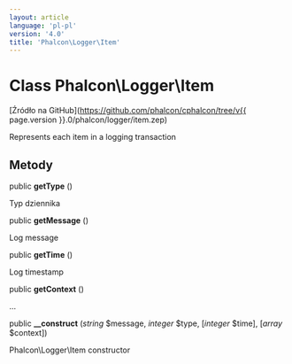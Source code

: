 ```yaml
---
layout: article
language: 'pl-pl'
version: '4.0'
title: 'Phalcon\Logger\Item'
---
```

# Class **Phalcon\Logger\Item**

[Źródło na GitHub](https://github.com/phalcon/cphalcon/tree/v{{ page.version }}.0/phalcon/logger/item.zep)

Represents each item in a logging transaction

## Metody

public **getType** ()

Typ dziennika

public **getMessage** ()

Log message

public **getTime** ()

Log timestamp

public **getContext** ()

...

public **__construct** (*string* $message, *integer* $type, [*integer* $time], [*array* $context])

Phalcon\Logger\Item constructor
